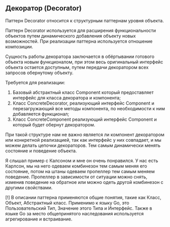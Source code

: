 
## Декоратор (Decorator)

Паттерн Decorator относится к структурным паттернам уровня объекта.

Паттерн Decorator используется для расширения функциональности объектов путем динамического добавления объекту новых возможностей. При реализации паттерна используется отношение композиции.

Сущность работы декоратора заключается в обёртывании готового объекта новым функционалом, при этом весь оригинальный интерфейс объекта остается доступным, путем передачи декоратором всех запросов обернутому объекту.

Требуется для реализации:

1. Базовый абстрактный класс Component который предоставляет интерфейс для класса декоратора и компонента;
2. Класс ConcreteDecorator, реализующий интерфейс Component и перезагружающий все методы компонента, по необходимости к ним добавляется функционал;
3. Класс ConcreteComponent реализующий интерфейс Component и который будет обернут декоратором.

При такой структуре нам не важно является ли компонент декоратором или конкретной реализацией, так как интерфейс у них совпадает, и мы можем делать цепочки декораторов. Тем самым динамически менять состояние и поведение объекта.

Я слышал пример с Калсоном и мне он очень понравился. У нас есть Карлсон, мы на него одеваем комбинезон тем самым меняя его состояние, потом на штаны одеваем пропеллер тем самым меняем поведение. Пропеллер в зависимости от ситуации можно снять, изменив поведение на обратное или можно одеть другой комбинезон с другими свойствами.

[!] В описании паттерна применяются общие понятия, такие как Класс, Объект, Абстрактный класс. Применимо к языку Go, это Пользовательский Тип, Значение этого Типа и Интерфейс. Также в языке Go за место общепринятого наследования используется агрегирование и встраивание.
